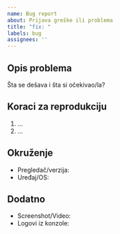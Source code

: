 ```yaml
---
name: Bug report
about: Prijava greške ili problema
title: "fix: "
labels: bug
assignees: ''
---
```


## Opis problema
Šta se dešava i šta si očekivao/la?

## Koraci za reprodukciju
1. ...
2. ...

## Okruženje
- Pregledač/verzija:
- Uređaj/OS:

## Dodatno
- Screenshot/Video:
- Logovi iz konzole:


